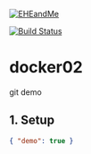 [![EHEandMe](https://www.eheandme.com/images/logo/logo-eheme.png)](https://www.eheandme.com)

[![Build Status](http://calbuild01/jenkins/job/Development-Trunk-Step-1-Compile/badge/icon)](http://calbuild01/jenkins/job/Development-Trunk-Step-1-Compile/)
# docker02
git demo

## 1. Setup
```json
{ "demo": true }
```
